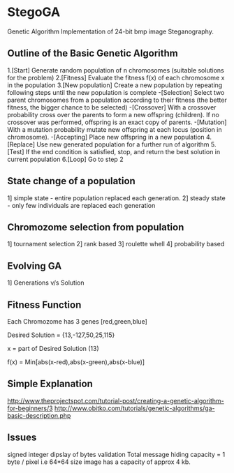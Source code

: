 # StegoGA
Genetic Algorithm Implementation of 24-bit bmp image Steganography.

Outline of the Basic Genetic Algorithm
-----------------------------------------------------
1.[Start] Generate random population of n chromosomes (suitable solutions for the problem)
2.[Fitness] Evaluate the fitness f(x) of each chromosome x in the population
3.[New population] Create a new population by repeating following steps until the new population is complete
	-[Selection] Select two parent chromosomes from a population according to their fitness (the better fitness, the bigger chance to be selected)
	-[Crossover] With a crossover probability cross over the parents to form a new offspring (children). If no crossover was performed, offspring is an exact copy of parents.
	-[Mutation] With a mutation probability mutate new offspring at each locus (position in chromosome).
	-[Accepting] Place new offspring in a new population
4.[Replace] Use new generated population for a further run of algorithm
5.[Test] If the end condition is satisfied, stop, and return the best solution in current population
6.[Loop] Go to step 2



State change of a population
-----------------------------------------------------
1] simple state - entire population replaced each generation.
2] steady state - only few individuals are replaced each generation


Chromozome selection from population
----------------------------------------------------
1] tournament selection
2] rank based
3] roulette whell
4] probability based


Evolving GA
----------------------------------------------------
1] Generations v/s Solution 


Fitness Function
----------------------------------------------------
Each Chromozome has 3 genes [red,green,blue]

Desired Solution = {13,-127,50,25,115}

x = part of Desired Solution (13)

f(x) = Min[abs(x-red),abs(x-green),abs(x-blue)]


Simple Explanation
----------------------------------------------------
http://www.theprojectspot.com/tutorial-post/creating-a-genetic-algorithm-for-beginners/3
http://www.obitko.com/tutorials/genetic-algorithms/ga-basic-description.php

Issues
----------------------------------------------------
signed integer dipslay of bytes
validation
Total message hiding capacity = 1 byte / pixel
i.e 64*64 size image has a capacity of approx 4 kb.
